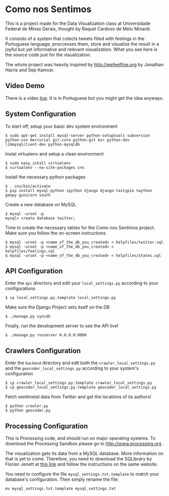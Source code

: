 Como nos Sentimos
=================

This is a project made for the Data Visualization class at Universidade
Federal de Minas Gerais, thought by Raquel Cardoso de Melo Minardi.

It consists of a system that colects tweets filled with feelings in the
Portuguese language, proccesses them, store and visualize the result in
a joyful but yet informative and relevant visualization. What you see
here is the source code just for the visualization.

The whole project was heavily inspired by http://wefeelfine.org by
Jonathan Harris and Sep Kamvar.

Video Demo
----------

There is a video [live][youtubelink]. It is in Portuguese but you might
get the idea anyways.


System Configuration
--------------------

To start off, setup your basic dev system environment

    $ sudo apt-get install mysql-server python-setuptools subversion python-svn mercurial git-core python-git bzr python-dev libmysqlclient-dev python-mysqldb

Instal virtualenv and setup a clean environment

    $ sudo easy_intall virtualenv
    $ virtualenv --no-site-packages cns

Install the necessary python packages

    $ . cns/bin/activate
    $ pip install mysql-python ipython django django-tastypie twython geopy gunicorn south

Create a new database on MySQL

    $ mysql -uroot -p
    mysql> create database twitter;


Time to create the necessary tables for the Como nos Sentimos project. Make sure
you follow the on-screen instructions

    $ mysql -uroot -p <name_of_the_db_you_created> < helpfiles/twitter.sql
    $ mysql -uroot -p <name_of_the_db_you_created> < helpfiles/feelings.sql
    $ mysql -uroot -p <name_of_the_db_you_created> < helpfiles/states.sql


API Configuration
-----------------

Enter the `api` directory and edit your `local_settings.py`
according to your configurations

    $ cp local_settings.py.template local_settings.py

Make sure the Django Project sets itself on the DB

    $ ./manage.py syncdb

Finally, run the development server to see the API live!

    $ ./manage.py runserver 0.0.0.0:8000


Crawlers Configuration
----------------------

Enter the `backend` directory and edit both the `crawler_local_settings.py` and the `geocoder_local_settings.py` according to your system's configuration

    $ cp crawler_local_settings.py.template crawler_local_settings.py
    $ cp geocoder_local_settings.py.template geocoder_local_settings.py

Fetch sentimetal data from Twitter and get the locations of its authors!

    $ python crawler.py
    $ python geocoder.py


Processing Configuration
------------------------

This is Processing code, and should run on major operating systems. To
download the Processing Sandbox please go to http://www.processing.org .

The visualization gets its data from a MySQL database. More information
on that is yet to come. Therefore, you need to download the SQLibrary by
Florian Jenett at [this link][sqlibrary] and follow the
instructions on the same website.

You need to configure the file `mysql_settings.txt.template` to match
your database's configuration. Then simply rename the file:

    mv mysql_settings.txt.template mysql_settings.txt


[youtubelink]:http://www.youtube.com/watch?v=aKFtpb5e0ks
[sqlibrary]:http://bezier.de/processing/libs/sql/

